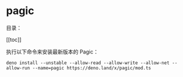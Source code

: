 # pagic

目录：

[[toc]]

执行以下命令来安装最新版本的 Pagic：

```
deno install --unstable --allow-read --allow-write --allow-net --allow-run --name=pagic https://deno.land/x/pagic/mod.ts
```
